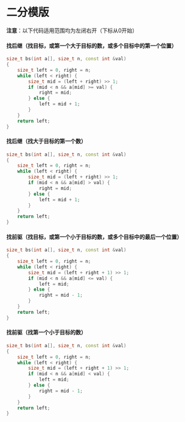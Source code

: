 # 二分模版



**注意**：以下代码适用范围均为左闭右开（下标从0开始）



#### 找后继（找目标，或第一个大于目标的数，或多个目标中的第一个位置）

```cpp
size_t bs(int a[], size_t n, const int &val)
{
    size_t left = 0, right = n;
    while (left < right) {
        size_t mid = (left + right) >> 1;
        if (mid < n && a[mid] >= val) {
            right = mid;
        } else {
            left = mid + 1;
        }
    }
    return left;
}
```



#### 找后继（找大于目标的第一个数）

```cpp
size_t bs(int a[], size_t n, const int &val)
{
    size_t left = 0, right = n;
    while (left < right) {
        size_t mid = (left + right) >> 1;
        if (mid < n && a[mid] > val) {
            right = mid;
        } else {
            left = mid + 1;
        }
    }
    return left;
}
```



#### 找前驱（找目标，或第一个小于目标的数，或多个目标中的最后一个位置）

```cpp
size_t bs(int a[], size_t n, const int &val)
{
    size_t left = 0, right = n;
    while (left < right) {
        size_t mid = (left + right + 1) >> 1;
        if (mid < n && a[mid] <= val) {
            left = mid;
        } else {
            right = mid - 1;
        }
    }
    return left;
}
```



#### 找前驱（找第一个小于目标的数）

```cpp
size_t bs(int a[], size_t n, const int &val)
{
    size_t left = 0, right = n;
    while (left < right) {
        size_t mid = (left + right + 1) >> 1;
        if (mid < n && a[mid] < val) {
            left = mid;
        } else {
            right = mid - 1;
        }
    }
    return left;
}
```

